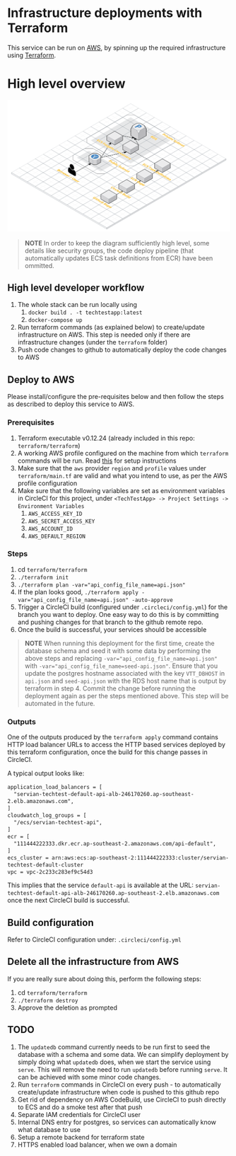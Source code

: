 # Infrastructure deployments with Terraform
This service can be run on [AWS](https://aws.amazon.com/), by spinning up the required infrastructure using [Terraform](https://www.terraform.io/).

# High level overview
![Infrastructure diagram](/terraform/infrastructure.png)

> **NOTE**
> In order to keep the diagram sufficiently high level, some details like security groups, the code deploy pipeline (that automatically updates ECS task definitions from ECR) have been ommitted.

## High level developer workflow
1. The whole stack can be run locally using
    1. `docker build . -t techtestapp:latest`
    1. `docker-compose up`
1. Run terraform commands (as explained below) to create/update infrastructure on AWS. This step is needed only if there are infrastructure changes (under the `terraform` folder)
1. Push code changes to github to automatically deploy the code changes to AWS


## Deploy to AWS
Please install/configure the pre-requisites below and then follow the steps as described to deploy this service to AWS.

### Prerequisites
1. Terraform executable v0.12.24 (already included in this repo: `terraform/terraform`)
1. A working AWS profile configured on the machine from which `terraform` commands will be run. Read [this](https://docs.aws.amazon.com/cli/latest/userguide/cli-configure-files.html) for setup instructions
1. Make sure that the `aws` provider `region` and `profile` values under `terraform/main.tf` are valid and what you intend to use, as per the AWS profile configuration
1. Make sure that the following variables are set as environment variables in CircleCI for this project, under `<TechTestApp> -> Project Settings -> Environment Variables`
    1. `AWS_ACCESS_KEY_ID`
    1. `AWS_SECRET_ACCESS_KEY`
    1. `AWS_ACCOUNT_ID`
    1. `AWS_DEFAULT_REGION`    

### Steps
1. cd `terraform/terraform`
1. `./terraform init`
1. `./terraform plan -var="api_config_file_name=api.json"`
1. If the plan looks good, `./terraform apply -var="api_config_file_name=api.json" -auto-approve` 
1. Trigger a CircleCI build (configured under `.circleci/config.yml`) for the branch you want to deploy. One easy way to do this is by committing and pushing changes for that branch to the github remote repo.
1. Once the build is successful, your services should be accessible

> **NOTE**
> When running this deployment for the first time, create the database schema and seed it with some data by performing the above steps and replacing `-var="api_config_file_name=api.json"` with `-var="api_config_file_name=seed-api.json"`.
> Ensure that you update the postgres hostname associated with the key `VTT_DBHOST` in `api.json` and `seed-api.json` with the RDS host name that is output by terraform in step 4. Commit the change before running the deployment again as per the steps mentioned above. 
> This step will be automated in the future.

### Outputs
One of the outputs produced by the `terraform apply` command contains HTTP load balancer URLs to access the HTTP based services deployed by this terraform configuration, once the build for this change passes in CircleCI. 

A typical output looks like:
```
application_load_balancers = [
  "servian-techtest-default-api-alb-246170260.ap-southeast-2.elb.amazonaws.com",
]
cloudwatch_log_groups = [
  "/ecs/servian-techtest-api",
]
ecr = [
  "111444222333.dkr.ecr.ap-southeast-2.amazonaws.com/api-default",
]
ecs_cluster = arn:aws:ecs:ap-southeast-2:111444222333:cluster/servian-techtest-default-cluster
vpc = vpc-2c233c283ef9c54d3
```

This implies that the service `default-api` is available at the URL: `servian-techtest-default-api-alb-246170260.ap-southeast-2.elb.amazonaws.com` once the next CircleCI build is successful.

## Build configuration
Refer to CircleCI configuration under: `.circleci/config.yml`

## Delete all the infrastructure from AWS
If you are really sure about doing this, perform the following steps:
1. cd `terraform/terraform`
1. `./terraform destroy`
1. Approve the deletion as prompted

## TODO
1. The `updatedb` command currently needs to be run first to seed the database with a schema and some data. We can simplify deployment by simply doing what `updatedb` does, when we start the service using `serve`. 
This will remove the need to run `updatedb` before running `serve`. It can be achieved with some minor code changes. 
1. Run `terraform` commands in CircleCI on every push - to automatically create/update infrastructure when code is pushed to this github repo
1. Get rid of dependency on AWS CodeBuild, use CircleCI to push directly to ECS and do a smoke test after that push
1. Separate IAM credentials for CircleCI user
1. Internal DNS entry for postgres, so services can automatically know what database to use
1. Setup a remote backend for terraform state
1. HTTPS enabled load balancer, when we own a domain
